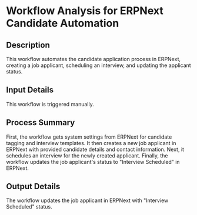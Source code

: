 # Workflow Analysis for ERPNext Candidate Automation

## Description
This workflow automates the candidate application process in ERPNext, creating a job applicant, scheduling an interview, and updating the applicant status.

## Input Details
This workflow is triggered manually.

## Process Summary
First, the workflow gets system settings from ERPNext for candidate tagging and interview templates. It then creates a new job applicant in ERPNext with provided candidate details and contact information. Next, it schedules an interview for the newly created applicant. Finally, the workflow updates the job applicant's status to "Interview Scheduled" in ERPNext.

## Output Details
The workflow updates the job applicant in ERPNext with "Interview Scheduled" status.
